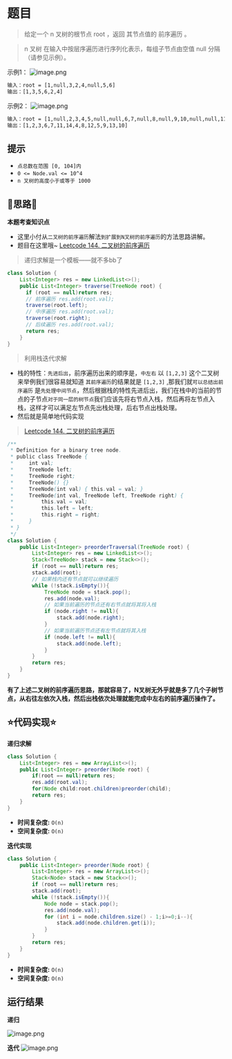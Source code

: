 # 题目
>给定一个 n 叉树的根节点  root ，返回 其节点值的 前序遍历 。

>n 叉树 在输入中按层序遍历进行序列化表示，每组子节点由空值 null 分隔（请参见示例）。



示例1：
![image.png](https://pic.leetcode-cn.com/1646898697-nlIrNy-image.png)

```txt
输入：root = [1,null,3,2,4,null,5,6]
输出：[1,3,5,6,2,4]
```

示例2：
![image.png](https://pic.leetcode-cn.com/1646898702-OtOaRa-image.png)


```txt
输入：root = [1,null,2,3,4,5,null,null,6,7,null,8,null,9,10,null,null,11,null,12,null,13,null,null,14]
输出：[1,2,3,6,7,11,14,4,8,12,5,9,13,10]
```


## 提示
- `点总数在范围 [0, 104]内`
- `0 <= Node.val <= 10^4`
- `n 叉树的高度小于或等于 1000`



## 📝思路📝


**本题考查知识点**
- 这里小付从`二叉树的前序遍历`解法`到扩展到N叉树的前序遍历`的方法思路讲解。
- 题目在这里哦~   [Leetcode 144. 二叉树的前序遍历](https://leetcode-cn.com/problems/binary-tree-preorder-traversal/)

> 递归求解是一个模板——就不多bb了
```java
class Solution {
    List<Integer> res = new LinkedList<>();
    public List<Integer> traverse(TreeNode root) {
      if (root == null)return res;
      // 前序遍历 res.add(root.val);
      traverse(root.left);
      // 中序遍历 res.add(root.val);
      traverse(root.right);
      // 后续遍历 res.add(root.val);
      return res;
    }
}
```

> 利用栈迭代求解
- 栈的特性：`先进后出`，前序遍历出来的顺序是，`中左右` 以 `[1,2,3]` 这个二叉树来举例我们很容易就知道 `其前序遍历`的结果就是 `[1,2,3]` ,那我们就`可以总结出前序遍历` 是`先处理中间节点`，然后根据栈的特性先进后出，我们在栈中的当前的节点的子节点`对于同一层的树节点`我们应该先将右节点入栈，然后再将左节点入栈，这样才可以满足左节点先出栈处理，后右节点出栈处理。
- 然后就是简单地代码实现

>  [Leetcode 144. 二叉树的前序遍历](https://leetcode-cn.com/problems/binary-tree-preorder-traversal/)
```java
/**
 * Definition for a binary tree node.
 * public class TreeNode {
 *     int val;
 *     TreeNode left;
 *     TreeNode right;
 *     TreeNode() {}
 *     TreeNode(int val) { this.val = val; }
 *     TreeNode(int val, TreeNode left, TreeNode right) {
 *         this.val = val;
 *         this.left = left;
 *         this.right = right;
 *     }
 * }
 */
class Solution {
    public List<Integer> preorderTraversal(TreeNode root) {
        List<Integer> res = new LinkedList<>();
        Stack<TreeNode> stack = new Stack<>();
        if (root == null)return res;
        stack.add(root);
        // 如果栈内还有节点就可以继续遍历
        while (!stack.isEmpty()){
            TreeNode node = stack.pop();
            res.add(node.val);
            // 如果当前遍历的节点还有右节点就将其将入栈
            if (node.right != null){
                stack.add(node.right);
            }
            // 如果当前遍历节点还有左节点就将其入栈
            if (node.left != null){
                stack.add(node.left);
            }
        } 
        return res;
    }
}
```
**有了上述二叉树的前序遍历思路，那就容易了，N叉树无外乎就是多了几个子树节点，从右往左依次入栈，然后出栈依次处理就能完成中左右的前序遍历操作了。**
## ⭐代码实现⭐
**递归求解**
```java
class Solution {
    List<Integer> res = new ArrayList<>();
    public List<Integer> preorder(Node root) {
        if(root == null)return res;
        res.add(root.val);
        for(Node child:root.children)preorder(child);
        return res;
    }
}
```

- **时间复杂度:** `O(n)` 
- **空间复杂度:** `O(n)` 

**迭代实现**
```java
class Solution {
    public List<Integer> preorder(Node root) {
        List<Integer> res = new ArrayList<>();
        Stack<Node> stack = new Stack<>();
        if (root == null)return res;
        stack.add(root);
        while (!stack.isEmpty()){
            Node node = stack.pop();
            res.add(node.val);
            for (int i = node.children.size() - 1;i>=0;i--){
                stack.add(node.children.get(i));
            }
        }   
        return res;
    }
}
```

- **时间复杂度:** `O(n)` 
- **空间复杂度:** `O(n)` 

## 运行结果
**递归**

![image.png](https://pic.leetcode-cn.com/1646898683-GrxbvM-image.png)


**迭代**
![image.png](https://pic.leetcode-cn.com/1646898676-EWmjGt-image.png)
